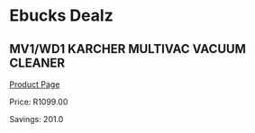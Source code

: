 
# Ebucks Dealz
## MV1/WD1 KARCHER MULTIVAC VACUUM CLEANER
[Product Page](https://www.ebucks.com/web/shop/productSelected.do?prodId=1173038737&catId=998409624)

Price: R1099.00

Savings: 201.0


	